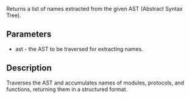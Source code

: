 Returns a list of names extracted from the given AST (Abstract Syntax Tree).

## Parameters

- ast - the AST to be traversed for extracting names.

## Description
Traverses the AST and accumulates names of modules, protocols, and functions, returning them in a structured format.